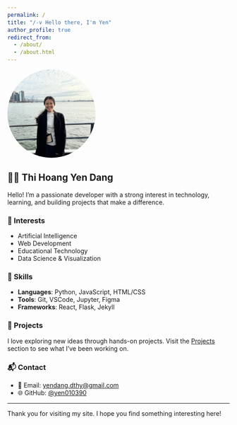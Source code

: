 ```yaml
---
permalink: /
title: "/-v Hello there, I'm Yen"
author_profile: true
redirect_from: 
  - /about/
  - /about.html
---
```



<img src="/images/profile-Yen.jpg" alt="Thi Hoang Yen Dang" style="max-width: 200px; border-radius: 50%;">

## 👩‍💻 Thi Hoang Yen Dang

Hello! I’m a passionate developer with a strong interest in technology, learning, and building projects that make a difference.

### 🌱 Interests

- Artificial Intelligence
- Web Development
- Educational Technology
- Data Science & Visualization

### 🧠 Skills

- **Languages**: Python, JavaScript, HTML/CSS
- **Tools**: Git, VSCode, Jupyter, Figma
- **Frameworks**: React, Flask, Jekyll

### 💼 Projects

I love exploring new ideas through hands-on projects. Visit the [Projects](/projects/) section to see what I’ve been working on.

### 📬 Contact

- 📧 Email: [yendang.dthy@gmail.com](mailto:yendang.dthy@gmail.com)
- 🌐 GitHub: [@yen010390](https://github.com/yen010390)

---

Thank you for visiting my site. I hope you find something interesting here!
